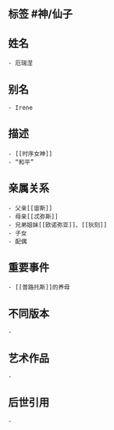 ## 标签  #神/仙子
## 姓名
	- 厄瑞涅
## 别名
	- Irene
## 描述
	- [[时序女神]]
	- “和平”
## 亲属关系
	- 父亲[[宙斯]]
	- 母亲[[忒弥斯]]
	- 兄弟姐妹[[欧诺弥亚]]、[[狄刻]]
	- 子女
	- 配偶
## 重要事件
	- [[普路托斯]]的养母
## 不同版本
	-
## 艺术作品
	-
## 后世引用
	-
